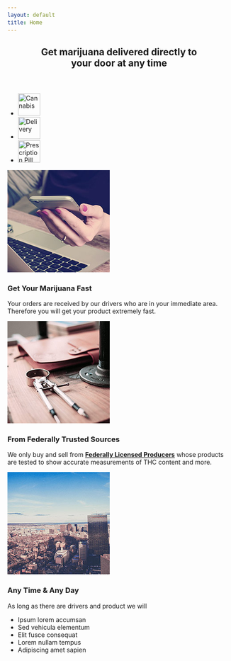 ```yaml
---
layout: default
title: Home
---
```


<!-- One -->
<section id="one" class="wrapper style2 special">
	<header class="major">
		<h2>Get marijuana delivered directly to <br />
		your door at any time</h2>
	</header>
	<ul class="icons major">
		<li><img src="https://png.icons8.com/cannabis/ios7/50" title="Cannabis" width="50" height="50"></li>
		<li><img src="https://png.icons8.com/delivery/ios7/50" title="Delivery" width="50" height="50"></li>
		<li><img src="https://png.icons8.com/prescription-pill-bottle/ios7/50" title="Prescription Pill Bottle" width="50" height="50"></li>
	</ul>
</section>

<!-- Two -->
<section id="two" class="wrapper">
	<div class="inner alt">
		<section class="spotlight">
			<div class="image"><img src="assets/images/pic01.jpg" alt="" /></div>
			<div class="content">
				<h3>Get Your Marijuana Fast</h3>
				<p>Your orders are received by our drivers who are in your immediate area. Therefore you will get your product extremely fast.</p>
			</div>
		</section>
		<section class="spotlight">
			<div class="image"><img src="assets/images/pic02.jpg" alt="" /></div>
			<div class="content">
				<h3>From Federally Trusted Sources</h3>
				<p>We only buy and sell from <b><a href="https://www.canada.ca/en/health-canada/services/drugs-health-products/medical-use-marijuana/licensed-producers/authorized-licensed-producers-medical-purposes.html" target="_blank">Federally Licensed Producers</a></b> whose products are tested to show accurate measurements of THC content and more.</p>
			</div>
		</section>
		<section class="spotlight">
			<div class="image"><img src="assets/images/pic03.jpg" alt="" /></div>
			<div class="content">
				<h3>Any Time & Any  Day</h3>
				<p>As long as there are drivers and product we will </p>
			</div>
		</section>
		<section class="special">
			<ul class="icons labeled">
				<li><span class="icon fa-camera-retro"><span class="label">Ipsum lorem accumsan</span></span></li>
				<li><span class="icon fa-refresh"><span class="label">Sed vehicula elementum</span></span></li>
				<li><span class="icon fa-cloud"><span class="label">Elit fusce consequat</span></span></li>
				<li><span class="icon fa-code"><span class="label">Lorem nullam tempus</span></span></li>
				<li><span class="icon fa-desktop"><span class="label">Adipiscing amet sapien</span></span></li>
			</ul>
		</section>
	</div>
</section>

<!--
<section id="four" class="wrapper">
	<div class="inner">

		<header class="major">
			<h2>Elements</h2>
		</header>

		<section>
			<h4>Text</h4>
			<p>This is <b>bold</b> and this is <strong>strong</strong>. This is <i>italic</i> and this is <em>emphasized</em>.
			This is <sup>superscript</sup> text and this is <sub>subscript</sub> text.
			This is <u>underlined</u> and this is code: <code>for (;;) { ... }</code>. Finally, <a href="#">this is a link</a>.</p>
			<hr />
			<header>
				<h4>Heading with a Subtitle</h4>
				<p>Lorem ipsum dolor sit amet nullam id egestas urna aliquam</p>
			</header>
			<p>Nunc lacinia ante nunc ac lobortis. Interdum adipiscing gravida odio porttitor sem non mi integer non faucibus ornare mi ut ante amet placerat aliquet. Volutpat eu sed ante lacinia sapien lorem accumsan varius montes viverra nibh in adipiscing blandit tempus accumsan.</p>
			<header>
				<h5>Heading with a Subtitle</h5>
				<p>Lorem ipsum dolor sit amet nullam id egestas urna aliquam</p>
			</header>
			<p>Nunc lacinia ante nunc ac lobortis. Interdum adipiscing gravida odio porttitor sem non mi integer non faucibus ornare mi ut ante amet placerat aliquet. Volutpat eu sed ante lacinia sapien lorem accumsan varius montes viverra nibh in adipiscing blandit tempus accumsan.</p>
			<hr />
			<h2>Heading Level 2</h2>
			<h3>Heading Level 3</h3>
			<h4>Heading Level 4</h4>
			<h5>Heading Level 5</h5>
			<h6>Heading Level 6</h6>
			<hr />
			<h5>Blockquote</h5>
			<blockquote>Fringilla nisl. Donec accumsan interdum nisi, quis tincidunt felis sagittis eget tempus euismod. Vestibulum ante ipsum primis in faucibus vestibulum. Blandit adipiscing eu felis iaculis volutpat ac adipiscing accumsan faucibus. Vestibulum ante ipsum primis in faucibus lorem ipsum dolor sit amet nullam adipiscing eu felis.</blockquote>
			<h5>Preformatted</h5>
			<pre><code>i = 0;

while (!deck.isInOrder()) {
print 'Iteration ' + i;
deck.shuffle();
i++;
}

print 'It took ' + i + ' iterations to sort the deck.';</code></pre>
		</section>

		<section>
			<h4>Lists</h4>
			<div class="row">
				<div class="6u 12u$(medium)">
					<h5>Unordered</h5>
					<ul>
						<li>Dolor pulvinar etiam.</li>
						<li>Sagittis adipiscing.</li>
						<li>Felis enim feugiat.</li>
					</ul>
					<h5>Alternate</h5>
					<ul class="alt">
						<li>Dolor pulvinar etiam.</li>
						<li>Sagittis adipiscing.</li>
						<li>Felis enim feugiat.</li>
					</ul>
				</div>
				<div class="6u$ 12u$(medium)">
					<h5>Ordered</h5>
					<ol>
						<li>Dolor pulvinar etiam.</li>
						<li>Etiam vel felis viverra.</li>
						<li>Felis enim feugiat.</li>
						<li>Dolor pulvinar etiam.</li>
						<li>Etiam vel felis lorem.</li>
						<li>Felis enim et feugiat.</li>
					</ol>
					<h5>Icons</h5>
					<ul class="icons">
						<li><a href="#" class="icon fa-twitter"><span class="label">Twitter</span></a></li>
						<li><a href="#" class="icon fa-facebook"><span class="label">Facebook</span></a></li>
						<li><a href="#" class="icon fa-instagram"><span class="label">Instagram</span></a></li>
						<li><a href="#" class="icon fa-github"><span class="label">Github</span></a></li>
					</ul>
				</div>
			</div>
			<h5>Actions</h5>
			<div class="row">
				<div class="6u 12u$(medium)">
					<ul class="actions">
						<li><a href="#" class="button special">Default</a></li>
						<li><a href="#" class="button">Default</a></li>
					</ul>
					<ul class="actions small">
						<li><a href="#" class="button special small">Small</a></li>
						<li><a href="#" class="button small">Small</a></li>
					</ul>
					<ul class="actions vertical">
						<li><a href="#" class="button special">Default</a></li>
						<li><a href="#" class="button">Default</a></li>
					</ul>
					<ul class="actions vertical small">
						<li><a href="#" class="button special small">Small</a></li>
						<li><a href="#" class="button small">Small</a></li>
					</ul>
				</div>
				<div class="6u 12u$(medium)">
					<ul class="actions vertical">
						<li><a href="#" class="button special fit">Default</a></li>
						<li><a href="#" class="button fit">Default</a></li>
					</ul>
					<ul class="actions vertical small">
						<li><a href="#" class="button special small fit">Small</a></li>
						<li><a href="#" class="button small fit">Small</a></li>
					</ul>
				</div>
			</div>
		</section>

		<section>
			<h4>Table</h4>
			<h5>Default</h5>
			<div class="table-wrapper">
				<table>
					<thead>
						<tr>
							<th>Name</th>
							<th>Description</th>
							<th>Price</th>
						</tr>
					</thead>
					<tbody>
						<tr>
							<td>Item One</td>
							<td>Ante turpis integer aliquet porttitor.</td>
							<td>29.99</td>
						</tr>
						<tr>
							<td>Item Two</td>
							<td>Vis ac commodo adipiscing arcu aliquet.</td>
							<td>19.99</td>
						</tr>
						<tr>
							<td>Item Three</td>
							<td> Morbi faucibus arcu accumsan lorem.</td>
							<td>29.99</td>
						</tr>
						<tr>
							<td>Item Four</td>
							<td>Vitae integer tempus condimentum.</td>
							<td>19.99</td>
						</tr>
						<tr>
							<td>Item Five</td>
							<td>Ante turpis integer aliquet porttitor.</td>
							<td>29.99</td>
						</tr>
					</tbody>
					<tfoot>
						<tr>
							<td colspan="2"></td>
							<td>100.00</td>
						</tr>
					</tfoot>
				</table>
			</div>

			<h5>Alternate</h5>
			<div class="table-wrapper">
				<table class="alt">
					<thead>
						<tr>
							<th>Name</th>
							<th>Description</th>
							<th>Price</th>
						</tr>
					</thead>
					<tbody>
						<tr>
							<td>Item One</td>
							<td>Ante turpis integer aliquet porttitor.</td>
							<td>29.99</td>
						</tr>
						<tr>
							<td>Item Two</td>
							<td>Vis ac commodo adipiscing arcu aliquet.</td>
							<td>19.99</td>
						</tr>
						<tr>
							<td>Item Three</td>
							<td> Morbi faucibus arcu accumsan lorem.</td>
							<td>29.99</td>
						</tr>
						<tr>
							<td>Item Four</td>
							<td>Vitae integer tempus condimentum.</td>
							<td>19.99</td>
						</tr>
						<tr>
							<td>Item Five</td>
							<td>Ante turpis integer aliquet porttitor.</td>
							<td>29.99</td>
						</tr>
					</tbody>
					<tfoot>
						<tr>
							<td colspan="2"></td>
							<td>100.00</td>
						</tr>
					</tfoot>
				</table>
			</div>
		</section>

		<section>
			<h4>Buttons</h4>
			<ul class="actions">
				<li><a href="#" class="button special">Special</a></li>
				<li><a href="#" class="button">Default</a></li>
			</ul>
			<ul class="actions">
				<li><a href="#" class="button big">Big</a></li>
				<li><a href="#" class="button">Default</a></li>
				<li><a href="#" class="button small">Small</a></li>
			</ul>
			<ul class="actions fit">
				<li><a href="#" class="button fit">Fit</a></li>
				<li><a href="#" class="button special fit">Fit</a></li>
				<li><a href="#" class="button fit">Fit</a></li>
			</ul>
			<ul class="actions fit small">
				<li><a href="#" class="button special fit small">Fit + Small</a></li>
				<li><a href="#" class="button fit small">Fit + Small</a></li>
				<li><a href="#" class="button special fit small">Fit + Small</a></li>
			</ul>
			<ul class="actions">
				<li><a href="#" class="button special icon fa-download">Icon</a></li>
				<li><a href="#" class="button icon fa-download">Icon</a></li>
			</ul>
			<ul class="actions">
				<li><span class="button special disabled">Disabled</span></li>
				<li><span class="button disabled">Disabled</span></li>
			</ul>
		</section>

		<section>
			<h4>Form</h4>
			<form method="post" action="#">
				<div class="row uniform">
					<div class="6u 12u$(xsmall)">
						<input type="text" name="demo-name" id="demo-name" value="" placeholder="Name" />
					</div>
					<div class="6u$ 12u$(xsmall)">
						<input type="email" name="demo-email" id="demo-email" value="" placeholder="Email" />
					</div>
					<div class="12u$">
						<div class="select-wrapper">
							<select name="demo-category" id="demo-category">
								<option value="">- Category -</option>
								<option value="1">Manufacturing</option>
								<option value="1">Shipping</option>
								<option value="1">Administration</option>
								<option value="1">Human Resources</option>
							</select>
						</div>
					</div>
					<div class="4u 12u$(small)">
						<input type="radio" id="demo-priority-low" name="demo-priority" checked>
						<label for="demo-priority-low">Low</label>
					</div>
					<div class="4u 12u$(small)">
						<input type="radio" id="demo-priority-normal" name="demo-priority">
						<label for="demo-priority-normal">Normal</label>
					</div>
					<div class="4u$ 12u$(small)">
						<input type="radio" id="demo-priority-high" name="demo-priority">
						<label for="demo-priority-high">High</label>
					</div>
					<div class="6u 12u$(small)">
						<input type="checkbox" id="demo-copy" name="demo-copy">
						<label for="demo-copy">Email me a copy</label>
					</div>
					<div class="6u$ 12u$(small)">
						<input type="checkbox" id="demo-human" name="demo-human" checked>
						<label for="demo-human">Not a robot</label>
					</div>
					<div class="12u$">
						<textarea name="demo-message" id="demo-message" placeholder="Enter your message" rows="6"></textarea>
					</div>
					<div class="12u$">
						<ul class="actions">
							<li><input type="submit" value="Send Message" class="special" /></li>
							<li><input type="reset" value="Reset" /></li>
						</ul>
					</div>
				</div>
			</form>
		</section>

		<section>
			<h4>Image</h4>
			<h5>Fit</h5>
			<div class="box alt">
				<div class="row uniform">
					<div class="12u"><span class="image fit"><img src="assets/images/pic04.jpg" alt="" /></span></div>
					<div class="4u"><span class="image fit"><img src="assets/images/pic01.jpg" alt="" /></span></div>
					<div class="4u"><span class="image fit"><img src="assets/images/pic02.jpg" alt="" /></span></div>
					<div class="4u"><span class="image fit"><img src="assets/images/pic03.jpg" alt="" /></span></div>
					<div class="4u"><span class="image fit"><img src="assets/images/pic02.jpg" alt="" /></span></div>
					<div class="4u"><span class="image fit"><img src="assets/images/pic03.jpg" alt="" /></span></div>
					<div class="4u"><span class="image fit"><img src="assets/images/pic01.jpg" alt="" /></span></div>
					<div class="4u"><span class="image fit"><img src="assets/images/pic03.jpg" alt="" /></span></div>
					<div class="4u"><span class="image fit"><img src="assets/images/pic01.jpg" alt="" /></span></div>
					<div class="4u"><span class="image fit"><img src="assets/images/pic02.jpg" alt="" /></span></div>
				</div>
			</div>
			<h5>Left &amp; Right</h5>
			<p><span class="image left"><img src="assets/images/pic05.jpg" alt="" /></span>Fringilla nisl. Donec accumsan interdum nisi, quis tincidunt felis sagittis eget. tempus euismod. Vestibulum ante ipsum primis in faucibus vestibulum. Blandit adipiscing eu felis iaculis volutpat ac adipiscing accumsan eu faucibus. Integer ac pellentesque praesent tincidunt felis sagittis eget. tempus euismod. Vestibulum ante ipsum primis in faucibus vestibulum. Blandit adipiscing eu felis iaculis volutpat ac adipiscing accumsan eu faucibus. Integer ac pellentesque praesent. Donec accumsan interdum nisi, quis tincidunt felis sagittis eget. tempus euismod. Vestibulum ante ipsum primis in faucibus vestibulum. Blandit adipiscing eu felis iaculis volutpat ac adipiscing accumsan eu faucibus. Integer ac pellentesque praesent tincidunt felis sagittis eget. tempus euismod. Vestibulum ante ipsum primis in faucibus vestibulum. Blandit adipiscing eu felis iaculis volutpat ac adipiscing accumsan eu faucibus. Integer ac pellentesque praesent. Blandit adipiscing eu felis iaculis volutpat ac adipiscing accumsan eu faucibus. Integer ac pellentesque praesent tincidunt felis sagittis eget. tempus euismod. Vestibulum ante ipsum primis in faucibus vestibulum. Blandit adipiscing eu felis iaculis volutpat ac adipiscing accumsan eu faucibus. Integer ac pellentesque praesent.</p>
			<p><span class="image right"><img src="assets/images/pic05.jpg" alt="" /></span>Fringilla nisl. Donec accumsan interdum nisi, quis tincidunt felis sagittis eget. tempus euismod. Vestibulum ante ipsum primis in faucibus vestibulum. Blandit adipiscing eu felis iaculis volutpat ac adipiscing accumsan eu faucibus. Integer ac pellentesque praesent tincidunt felis sagittis eget. tempus euismod. Vestibulum ante ipsum primis in faucibus vestibulum. Blandit adipiscing eu felis iaculis volutpat ac adipiscing accumsan eu faucibus. Integer ac pellentesque praesent. Donec accumsan interdum nisi, quis tincidunt felis sagittis eget. tempus euismod. Vestibulum ante ipsum primis in faucibus vestibulum. Blandit adipiscing eu felis iaculis volutpat ac adipiscing accumsan eu faucibus. Integer ac pellentesque praesent tincidunt felis sagittis eget. tempus euismod. Vestibulum ante ipsum primis in faucibus vestibulum. Blandit adipiscing eu felis iaculis volutpat ac adipiscing accumsan eu faucibus. Integer ac pellentesque praesent. Blandit adipiscing eu felis iaculis volutpat ac adipiscing accumsan eu faucibus. Integer ac pellentesque praesent tincidunt felis sagittis eget. tempus euismod. Vestibulum ante ipsum primis in faucibus vestibulum. Blandit adipiscing eu felis iaculis volutpat ac adipiscing accumsan eu faucibus. Integer ac pellentesque praesent.</p>
		</section>

	</div>
</section>
-->
